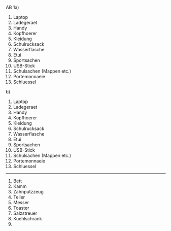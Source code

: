 AB 1a)
1. Laptop
2. Ladegeraet
3. Handy
4. Kopfhoerer
5. Kleidung
6. Schulrucksack
7. Wasserflasche
8. Etui
9. Sportsachen
10. USB-Stick
11. Schulsachen (Mappen etc.)
12. Portemonnaeie
13. Schluessel

b)
1. Laptop
2. Ladegeraet
3. Handy
4. Kopfhoerer
5. Kleidung
6. Schulrucksack
7. Wasserflasche
8. Etui
9. Sportsachen
10. USB-Stick
11. Schulsachen (Mappen etc.)
12. Portemonnaeie
13. Schluessel

---

1. Bett
2. Kamm
3. Zahnputzzeug
4. Teller
5. Messer
6. Toaster
7. Salzstreuer
8. Kuehlschrank
9. 